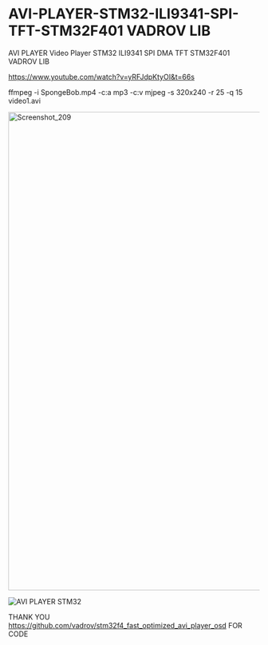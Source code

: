 # AVI-PLAYER-STM32-ILI9341-SPI-TFT-STM32F401 VADROV LIB
AVI PLAYER Video Player STM32 ILI9341 SPI DMA TFT STM32F401 VADROV LIB

https://www.youtube.com/watch?v=yRFJdpKtyOI&t=66s

ffmpeg -i SpongeBob.mp4 -c:a mp3 -c:v mjpeg -s 320x240 -r 25 -q 15 video1.avi

<img width="960" alt="Screenshot_209" src="https://user-images.githubusercontent.com/31142397/232174767-460a454e-1917-492c-9020-f442c8908705.png">

![AVI PLAYER STM32](https://user-images.githubusercontent.com/31142397/232174774-f8e735f1-25c7-43a5-bb8a-d98696582634.jpg)

THANK YOU https://github.com/vadrov/stm32f4_fast_optimized_avi_player_osd FOR CODE
